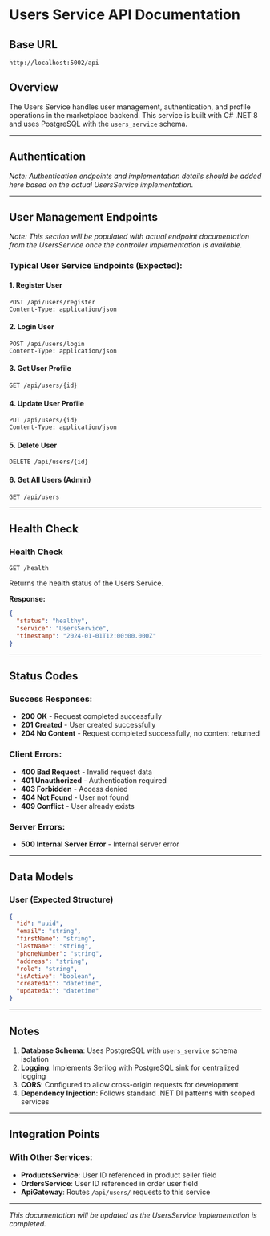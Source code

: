 # Users Service API Documentation

## Base URL
```
http://localhost:5002/api
```

## Overview

The Users Service handles user management, authentication, and profile operations in the marketplace backend. This service is built with C# .NET 8 and uses PostgreSQL with the `users_service` schema.

---

## Authentication

*Note: Authentication endpoints and implementation details should be added here based on the actual UsersService implementation.*

---

## User Management Endpoints

*Note: This section will be populated with actual endpoint documentation from the UsersService once the controller implementation is available.*

### Typical User Service Endpoints (Expected):

#### 1. Register User
```http
POST /api/users/register
Content-Type: application/json
```

#### 2. Login User
```http
POST /api/users/login
Content-Type: application/json
```

#### 3. Get User Profile
```http
GET /api/users/{id}
```

#### 4. Update User Profile
```http
PUT /api/users/{id}
Content-Type: application/json
```

#### 5. Delete User
```http
DELETE /api/users/{id}
```

#### 6. Get All Users (Admin)
```http
GET /api/users
```

---

## Health Check

### Health Check
```http
GET /health
```

Returns the health status of the Users Service.

**Response:**
```json
{
  "status": "healthy",
  "service": "UsersService",
  "timestamp": "2024-01-01T12:00:00.000Z"
}
```

---

## Status Codes

### Success Responses:
- **200 OK** - Request completed successfully
- **201 Created** - User created successfully
- **204 No Content** - Request completed successfully, no content returned

### Client Errors:
- **400 Bad Request** - Invalid request data
- **401 Unauthorized** - Authentication required
- **403 Forbidden** - Access denied
- **404 Not Found** - User not found
- **409 Conflict** - User already exists

### Server Errors:
- **500 Internal Server Error** - Internal server error

---

## Data Models

### User (Expected Structure)
```json
{
  "id": "uuid",
  "email": "string",
  "firstName": "string",
  "lastName": "string",
  "phoneNumber": "string",
  "address": "string",
  "role": "string",
  "isActive": "boolean",
  "createdAt": "datetime",
  "updatedAt": "datetime"
}
```

---

## Notes

1. **Database Schema**: Uses PostgreSQL with `users_service` schema isolation
2. **Logging**: Implements Serilog with PostgreSQL sink for centralized logging
3. **CORS**: Configured to allow cross-origin requests for development
4. **Dependency Injection**: Follows standard .NET DI patterns with scoped services

---

## Integration Points

### With Other Services:
- **ProductsService**: User ID referenced in product seller field
- **OrdersService**: User ID referenced in order user field
- **ApiGateway**: Routes `/api/users/` requests to this service

---

*This documentation will be updated as the UsersService implementation is completed.*